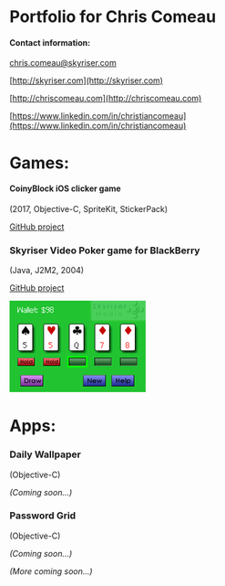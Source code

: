 # Portfolio for Chris Comeau

#### Contact information:


[chris.comeau@skyriser.com](mailto:chris.comeau@skyriser.com)


[http://skyriser.com](http://skyriser.com)

[http://chriscomeau.com](http://chriscomeau.com)

[https://www.linkedin.com/in/christiancomeau](https://www.linkedin.com/in/christiancomeau)


# Games:
#### CoinyBlock iOS clicker game 
(2017, Objective-C, SpriteKit, StickerPack)

[GitHub project](https://github.com/chriscomeau/CoinyBlock)


### Skyriser Video Poker game for BlackBerry 
(Java, J2M2, 2004)


[GitHub project](https://github.com/chriscomeau/SkyriserVideoPoker)

![screenshot 1](https://github.com/chriscomeau/SkyriserVideoPoker/blob/master/images/handango_poker1.gif)


# Apps:

### Daily Wallpaper 
(Objective-C)

_(Coming soon...)_




### Password Grid 
(Objective-C)

_(Coming soon...)_






_(More coming soon...)_
